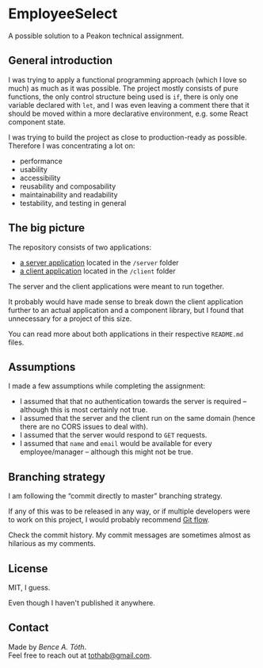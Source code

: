 # EmployeeSelect

A possible solution to a Peakon technical assignment.

## General introduction

I was trying to apply a functional programming approach (which I love so much) as much as it was possible. The project mostly consists of pure functions, the only control structure being used is `if`, there is only one variable declared with `let`, and I was even leaving a comment there that it should be moved within a more declarative environment, e.g. some React component state.

I was trying to build the project as close to production-ready as possible.
Therefore I was concentrating a lot on:
- performance
- usability
- accessibility
- reusability and composability
- maintainability and readability
- testability, and testing in general

## The big picture

The repository consists of two applications:
- [a server application](/server/README.md) located in the `/server` folder
- [a client application](/client/README.md) located in the `/client` folder

The server and the client applications were meant to run together.

It probably would have made sense to break down the client application further to an actual application and a component library, but I found that unnecessary for a project of this size.

You can read more about both applications in their respective `README.md` files.

## Assumptions

I made a few assumptions while completing the assignment:

- I assumed that that no authentication towards the server is required – although this is most certainly not true.
- I assumed that the server and the client run on the same domain (hence there are no CORS issues to deal with).
- I assumed that the server would respond to `GET` requests.
- I assumed that `name` and `email` would be available for every employee/manager – although this might not be true.

## Branching strategy

I am following the “commit directly to master” branching strategy.

If any of this was to be released in any way, or if multiple developers were to work on this project, I would probably recommend [Git flow](https://datasift.github.io/gitflow/IntroducingGitFlow.html).

Check the commit history. My commit messages are sometimes almost as hilarious as my comments.

## License

MIT, I guess.

Even though I haven't published it anywhere.

## Contact

Made by _Bence A. Tóth_.<br />
Feel free to reach out at tothab@gmail.com.

